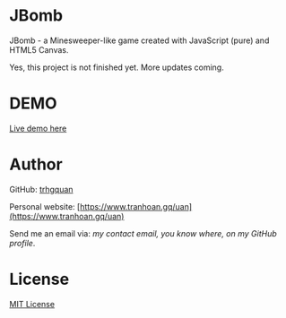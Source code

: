 # JBomb
JBomb - a Minesweeper-like game created with JavaScript (pure) and HTML5 Canvas.

Yes, this project is not finished yet. More updates coming.

# DEMO
[Live demo here](https://trhgquan.github.io/JBomb/index.html)

# Author
GitHub: [trhgquan](https://github.com/trhgquan)

Personal website: [https://www.tranhoan.gq/uan](https://www.tranhoan.gq/uan)

Send me an email via: *my contact email, you know where, on my GitHub profile*.

# License
[MIT License](https://github.com/trhgquan/JBomb/blob/master/LICENSE)
